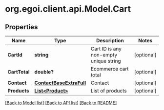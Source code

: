 # org.egoi.client.api.Model.Cart
## Properties

Name | Type | Description | Notes
------------ | ------------- | ------------- | -------------
**CartId** | **string** | Cart ID is any non-empty unique string | [optional] 
**CartTotal** | **double?** | Ecommerce cart total | [optional] 
**Contact** | [**ContactBaseExtraFull**](.md) | Contact | [optional] 
**Products** | [**List&lt;Product&gt;**](Product.md) | List of products | [optional] 

[[Back to Model list]](../README.md#documentation-for-models) [[Back to API list]](../README.md#documentation-for-api-endpoints) [[Back to README]](../README.md)

